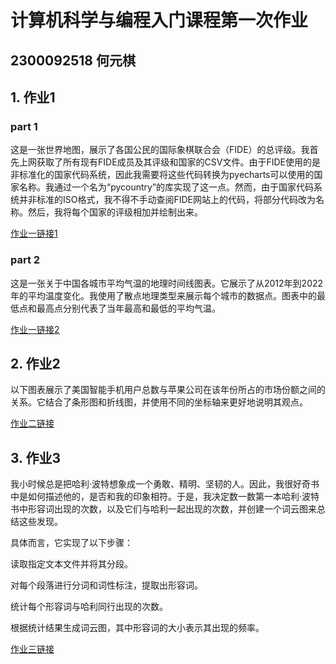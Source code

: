 # 计算机科学与编程⼊门课程第一次作业
## 2300092518 何元棋
## 1. 作业1

### part 1
这是一张世界地图，展示了各国公民的国际象棋联合会（FIDE）的总评级。我首先上网获取了所有现有FIDE成员及其评级和国家的CSV文件。由于FIDE使用的是非标准化的国家代码系统，因此我需要将这些代码转换为pyecharts可以使用的国家名称。我通过一个名为“pycountry”的库实现了这一点。然而，由于国家代码系统并非标准的ISO格式，我不得不手动查阅FIDE网站上的代码，将部分代码改为名称。然后，我将每个国家的评级相加并绘制出来。

[作业一链接1](https://szycxn.github.io/testmapchessl.html)

### part 2
这是一张关于中国各城市平均气温的地理时间线图表。它展示了从2012年到2022年的平均温度变化。我使用了散点地理类型来展示每个城市的数据点。图表中的最低点和最高点分别代表了当年最高和最低的平均气温。

[作业一链接2](https://szycxn.github.io/timeline_mapnew.html)


## 2. 作业2

以下图表展示了美国智能手机用户总数与苹果公司在该年份所占的市场份额之间的关系。它结合了条形图和折线图，并使用不同的坐标轴来更好地说明其观点。

[作业二链接](https://szycxn.github.io/smartphone_grid_chart.html)


## 3. 作业3

我小时候总是把哈利·波特想象成一个勇敢、精明、坚韧的人。因此，我很好奇书中是如何描述他的，是否和我的印象相符。于是，我决定数一数第一本哈利·波特书中形容词出现的次数，以及它们与哈利一起出现的次数，并创建一个词云图来总结这些发现。

具体而言，它实现了以下步骤：

读取指定文本文件并将其分段。

对每个段落进行分词和词性标注，提取出形容词。

统计每个形容词与哈利同行出现的次数。

根据统计结果生成词云图，其中形容词的大小表示其出现的频率。

[作业三链接](https://szycxn.github.io/Figure_1.png)
